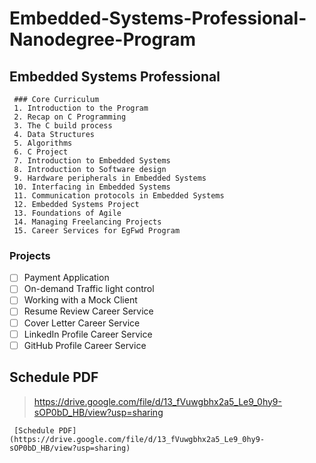 # Embedded-Systems-Professional-Nanodegree-Program
## Embedded Systems Professional

     ### Core Curriculum
     1. Introduction to the Program
     2. Recap on C Programming
     3. The C build process
     4. Data Structures
     5. Algorithms
     6. C Project
     7. Introduction to Embedded Systems
     8. Introduction to Software design
     9. Hardware peripherals in Embedded Systems
     10. Interfacing in Embedded Systems
     11. Communication protocols in Embedded Systems
     12. Embedded Systems Project
     13. Foundations of Agile
     14. Managing Freelancing Projects
     15. Career Services for EgFwd Program


   ### Projects
   - [ ] Payment Application
   - [ ] On-demand Traffic light control
   - [ ] Working with a Mock Client
   - [ ] Resume Review Career Service
   - [ ] Cover Letter Career Service
   - [ ] LinkedIn Profile Career Service
   - [ ] GitHub Profile Career Service

## Schedule PDF 
   > https://drive.google.com/file/d/13_fVuwgbhx2a5_Le9_0hy9-sOP0bD_HB/view?usp=sharing

 	
     [Schedule PDF](https://drive.google.com/file/d/13_fVuwgbhx2a5_Le9_0hy9-sOP0bD_HB/view?usp=sharing)
